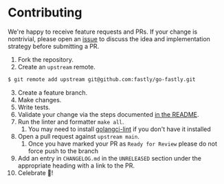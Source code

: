 # Contributing

We're happy to receive feature requests and PRs. If your change is nontrivial,
please open an [issue](https://github.com/fastly/go-fastly/issues/new) to discuss the
idea and implementation strategy before submitting a PR.

1. Fork the repository.
2. Create an `upstream` remote.
```bash
$ git remote add upstream git@github.com:fastly/go-fastly.git
```
3. Create a feature branch.
4. Make changes.
5. Write tests.
6. Validate your change via the steps documented [in the README](./README.md#testing).
7. Run the linter and formatter `make all`. 
    1. You may need to install [golangci-lint](https://golangci-lint.run/welcome/install/) if you don't have it installed
8. Open a pull request against `upstream main`.
    1. Once you have marked your PR as `Ready for Review` please do not force push to the branch
9. Add an entry in `CHANGELOG.md` in the `UNRELEASED` section under the appropriate heading with a link to the PR.
10. Celebrate :tada:!
